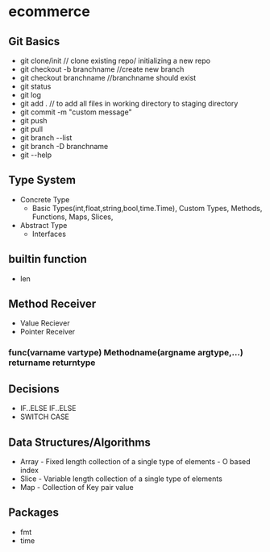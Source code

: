 # ecommerce

## Git Basics
- git clone/init // clone existing repo/ initializing a new repo
- git checkout -b branchname //create new branch
- git checkout branchname //branchname should exist
- git status
- git log
- git add . // to add all files in working directory to staging directory
- git commit -m "custom message"
- git push
- git pull
- git branch --list
- git branch -D branchname
- git --help


## Type System
- Concrete Type
    - Basic Types(int,float,string,bool,time.Time), Custom Types, Methods, Functions, Maps, Slices, 
- Abstract Type
    - Interfaces

## builtin function 
 - len

## Method Receiver
- Value Reciever
- Pointer Receiver
### func(varname vartype) Methodname(argname argtype,...) returname returntype

## Decisions
- IF..ELSE IF..ELSE
- SWITCH CASE

## Data Structures/Algorithms
- Array - Fixed length collection of a single type of elements - O based index
- Slice - Variable length collection of a single type of elements
- Map - Collection of Key pair value

## Packages
- fmt
- time